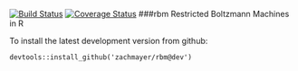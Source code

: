 [![Build Status](https://travis-ci.org/zachmayer/rbm.png?branch=master)](https://travis-ci.org/zachmayer/rbm)
[![Coverage Status](https://coveralls.io/repos/zachmayer/rbm/badge.svg)](https://coveralls.io/r/zachmayer/rbm)
###rbm
Restricted Boltzmann Machines in R

To install the latest development version from github:
```{R}
devtools::install_github('zachmayer/rbm@dev')
```

